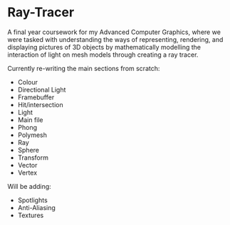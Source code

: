 # Ray-Tracer
A final year coursework for my Advanced Computer Graphics, where we were tasked with understanding the ways of representing, rendering, and displaying pictures of 3D objects 
by mathematically modelling the interaction of light on mesh models through creating a ray tracer.

Currently re-writing the main sections from scratch:
- Colour
- Directional Light
- Framebuffer
- Hit/intersection 
- Light
- Main file
- Phong
- Polymesh
- Ray
- Sphere
- Transform
- Vector
- Vertex

Will be adding:
- Spotlights
- Anti-Aliasing
- Textures
